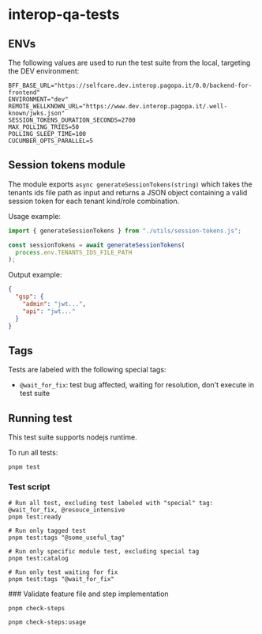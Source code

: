 # interop-qa-tests

## ENVs

The following values are used to run the test suite from the local, targeting the DEV environment:

```
BFF_BASE_URL="https://selfcare.dev.interop.pagopa.it/0.0/backend-for-frontend"
ENVIRONMENT="dev"
REMOTE_WELLKNOWN_URL="https://www.dev.interop.pagopa.it/.well-known/jwks.json"
SESSION_TOKENS_DURATION_SECONDS=2700
MAX_POLLING_TRIES=50
POLLING_SLEEP_TIME=100
CUCUMBER_OPTS_PARALLEL=5
```

## Session tokens module

The module exports `async generateSessionTokens(string)` which takes the tenants ids file path as input and
returns a JSON object containing a valid session token for each tenant kind/role combination.

Usage example:

```javascript
import { generateSessionTokens } from "./utils/session-tokens.js";

const sessionTokens = await generateSessionTokens(
  process.env.TENANTS_IDS_FILE_PATH
);
```

Output example:

```json
{
  "gsp": {
    "admin": "jwt...",
    "api": "jwt..."
  }
}
```

## Tags

Tests are labeled with the following special tags:

- `@wait_for_fix`: test bug affected, waiting for resolution, don't execute in test suite

## Running test

This test suite supports nodejs runtime.

To run all tests:

```shell
pnpm test
```

### Test script

```shell
# Run all test, excluding test labeled with "special" tag: @wait_for_fix, @resouce_intensive
pnpm test:ready
```

```shell
# Run only tagged test
pnpm test:tags "@some_useful_tag"
```

```shell
# Run only specific module test, excluding special tag
pnpm test:catalog
```

```shell
# Run only test waiting for fix
pnpm test:tags "@wait_for_fix"
```

### Validate feature file and step implementation

```shell
pnpm check-steps
```

```shell
pnpm check-steps:usage
```
